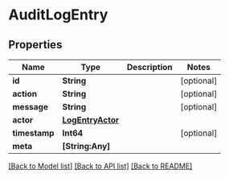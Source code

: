 # AuditLogEntry

## Properties
Name | Type | Description | Notes
------------ | ------------- | ------------- | -------------
**id** | **String** |  | [optional] 
**action** | **String** |  | [optional] 
**message** | **String** |  | [optional] 
**actor** | [**LogEntryActor**](LogEntryActor.md) |  | 
**timestamp** | **Int64** |  | [optional] 
**meta** | **[String:Any]** |  | 

[[Back to Model list]](../README.md#documentation-for-models) [[Back to API list]](../README.md#documentation-for-api-endpoints) [[Back to README]](../README.md)


